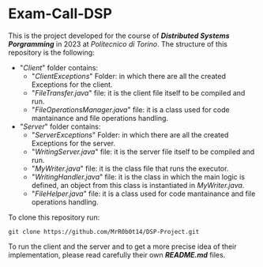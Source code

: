 # Exam-Call-DSP
This is the project developed for the course of **_Distributed Systems Porgramming_** in 2023 at _Politecnico di Torino_.
The structure of this repository is the following:
  - "_Client_" folder contains:
    - "_ClientExceptions_" Folder: in which there are all the created Exceptions for the client.
    - "_FileTransfer.java_" file: it is the client file itself to be compiled and run. 
    - "_FileOperationsManager.java_" file: it is a class used for code mantainance and file operations handling. 
  - "_Server_" folder contains:
    - "_ServerExceptions_"  Folder: in which there are all the created Exceptions for the server.
    - "_WritingServer.java_" file: it is the server file itself to be compiled and run. 
    - "_MyWriter.java_" file: it is the class file that runs the executor.
    - "_WritingHandler.java_" file: it is the class in which the main logic is defined, an object from this class is instantiated in _MyWriter.java_.
    - "_FileHelper.java_" file: it is a class used for code mantainance and file operations handling.

To clone this repository run:

    git clone https://github.com/MrR0b0t14/DSP-Project.git

To run the client and the server and to get a more precise idea of their implementation, please read carefully their own **_README.md_** files.
